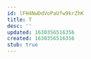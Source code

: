 ```yaml
---
id: lFH4NwDdVoPaUfw9krZhK
title: T
desc: ''
updated: 1630356516356
created: 1630356516356
stub: true
---
```


